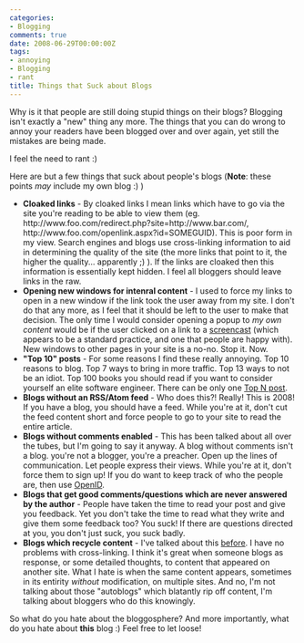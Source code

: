 ```yaml
---
categories:
- Blogging
comments: true
date: 2008-06-29T00:00:00Z
tags:
- annoying
- Blogging
- rant
title: Things that Suck about Blogs
---
```


Why is it that people are still doing stupid things on their blogs? Blogging isn't exactly a "new" thing any more. The things that you can do wrong to annoy your readers have been blogged over and over again, yet still the mistakes are being made.

I feel the need to rant :)

<!--more-->

Here are but a few things that suck about people's blogs (<strong>Note</strong>: these points <em>may</em> include my own blog :) )
<ul>
<li><strong>Cloaked links</strong> - By cloaked links I mean links which have to go via the site you're reading to be able to view them (eg. http://www.foo.com/redirect.php?site=http://www.bar.com/, http://www.foo.com/openlink.aspx?id=SOMEGUID). This is poor form in my view. Search engines and blogs use cross-linking information to aid in determining the quality of the site (the more links that point to it, the higher the quality... apparently ;) ). If the links are cloaked then this information is essentially kept hidden. I feel all bloggers should leave links in the raw.</li>
<li><strong>Opening new windows for intenral content</strong> - I used to force my links to open in a new window if the link took the user away from my site. I don't do that any more, as I feel that it should be left to the user to make that decision. The only time I would consider opening a popup to <em>my own content</em> would be if the user clicked on a link to a <a href="/posts/screencast-setting-up-unity-builds/" title="Screencast - Setting up Unity Builds">screencast</a> (which appears to be a standard practice, and one that people are happy with). New windows to other pages in your site is a no-no. Stop it. Now.</li>
<li><strong>"Top 10" posts</strong> - For some reasons I find these really annoying. Top 10 reasons to blog. Top 7 ways to bring in more traffic. Top 13 ways to not be an idiot. Top 100 books you should read if you want to consider yourself an elite software engineer. There can be only one <a href="http://www.codinghorror.com/blog/archives/000834.html" title="Thirteen Blog Cliches">Top N post</a>.</li>
<li><strong>Blogs without an RSS/Atom feed</strong> - Who does this?! Really! This is 2008! If you have a blog, you should have a feed. While you're at it, don't cut the feed content short and force people to go to your site to read the entire article.</li>
<li><strong>Blogs without comments enabled</strong> - This has been talked about all over the tubes, but I'm going to say it anyway. A blog without comments isn't a blog. you're not a blogger, you're a preacher. Open up the lines of communication. Let people express their views. While you're at it, don't force them to sign up! If you do want to keep track of who the people are, then use <a href="http://openid.net/" title="OpenID">OpenID</a>.</li>
<li><strong>Blogs that get good comments/questions which are never answered by the author</strong> - People have taken the time to read your post and give you feedback. Yet you don't take the time to read what they write and give them some feedback too? You suck! If there are questions directed at you, you don't just suck, you suck badly.</li>
<li><strong>Blogs which recycle content</strong> - I've talked about this <a href="/posts/content-duplication/" title="Content Duplication">before</a>. I have no problems with cross-linking. I think it's great when someone blogs as response, or some detailed thoughts, to content that appeared on another site. What I hate is when the same content appears, sometimes in its entirity <em>without</em> modification, on multiple sites. And no, I'm not talking about those "autoblogs" which blatantly rip off content, I'm talking about bloggers who do this knowingly.</li>
</ul>
So what do you hate about the bloggosphere? And more importantly, what do you hate about <strong>this</strong> blog :) Feel free to let loose!
